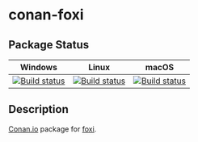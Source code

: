 # conan-foxi

## Package Status

| Windows | Linux | macOS |
|:-------:|:-----:|:-----:|
|[![Build status](https://ci.appveyor.com/api/projects/status/be0sa7kh1dv9j54c/branch/testing%2Fcci.20210217?svg=true)](https://ci.appveyor.com/project/SpaceIm/conan-foxi)|[![Build status](https://github.com/SpaceIm/conan-foxi/workflows/.github/workflows/linux.yml/badge.svg?branch=testing%2Fcci.20210217)](https://github.com/SpaceIm/conan-foxi/actions/workflows/linux.yml?query=branch%3Atesting%2Fcci.20210217)|[![Build status](https://github.com/SpaceIm/conan-foxi/workflows/.github/workflows/macos.yml/badge.svg?branch=testing%2Fcci.20210217)](https://github.com/SpaceIm/conan-foxi/actions/workflows/macos.yml?query=branch%3Atesting%2Fcci.20210217)|

## Description

[Conan.io](https://conan.io) package for [foxi](https://github.com/houseroad/foxi).
